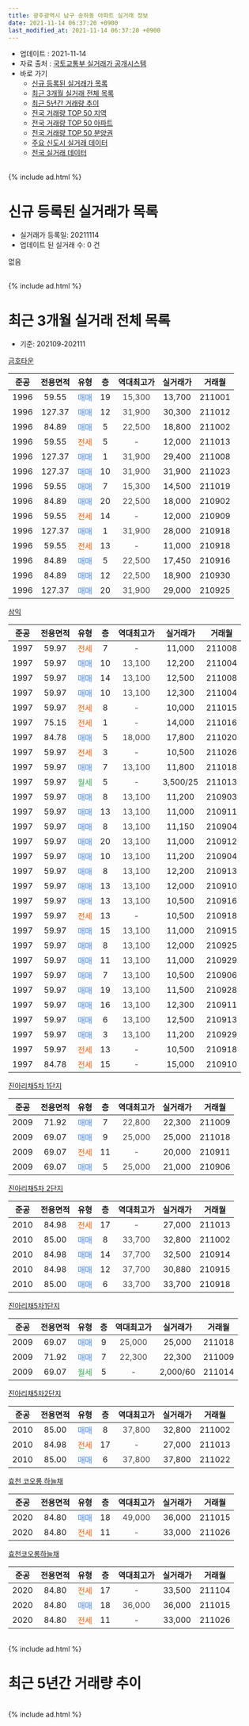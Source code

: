 ```yaml
---
title: 광주광역시 남구 송하동 아파트 실거래 정보
date: 2021-11-14 06:37:20 +0900
last_modified_at: 2021-11-14 06:37:20 +0900
---
```


* 업데이트 : 2021-11-14
* 자료 출처 : [국토교통부 실거래가 공개시스템](http://rt.molit.go.kr)
* 바로 가기
    * [신규 등록된 실거래가 목록](#신규-등록된-실거래가-목록)
    * [최근 3개월 실거래 전체 목록](#최근-3개월-실거래-전체-목록)
    * [최근 5년간 거래량 추이](#최근-5년간-거래량-추이)
    * [전국 거래량 TOP 50 지역](https://inasie.github.io/apt-trade-info/최근-3개월-전국에서-가장-거래가-많이-발생한-지역)
    * [전국 거래량 TOP 50 아파트](https://inasie.github.io/apt-trade-info/최근-3개월-전국에서-가장-거래가-많이-발생한-아파트)
    * [전국 거래량 TOP 50 분양권](https://inasie.github.io/apt-trade-info/최근-3개월-전국에서-가장-거래가-많이-발생한-분양권)
    * [주요 신도시 실거래 데이터](https://inasie.github.io/apt-trade-info/주요-신도시)
    * [전국 실거래 데이터](https://inasie.github.io/apt-trade-info/전국)
<br>
{% include ad.html %}
<br>

# 신규 등록된 실거래가 목록
* 실거래가 등록일: 20211114
* 업데이트 된 실거래 수: 0 건

없음

<br>
{% include ad.html %}
<br>

# 최근 3개월 실거래 전체 목록
* 기준: 202109-202111


[금호타운](https://search.naver.com/search.naver?query=%EA%B4%91%EC%A3%BC%EA%B4%91%EC%97%AD%EC%8B%9C+%EB%82%A8%EA%B5%AC+%EC%86%A1%ED%95%98%EB%8F%99+%EA%B8%88%ED%98%B8%ED%83%80%EC%9A%B4)

|준공|전용면적|유형|층|역대최고가|실거래가|거래월|
|:---:|:---:|:---:|:---:|:---:|:---:|:---:|
|1996|59.55|<span style="color:#4285f3">매매</span>|19|<span style="color:#444444">15,300</span>|13,700|211001|
|1996|127.37|<span style="color:#4285f3">매매</span>|12|<span style="color:#444444">31,900</span>|30,300|211012|
|1996|84.89|<span style="color:#4285f3">매매</span>|5|<span style="color:#444444">22,500</span>|18,800|211002|
|1996|59.55|<span style="color:#ff5a00">전세</span>|5|<span style="color:#444444">-</span>|12,000|211013|
|1996|127.37|<span style="color:#4285f3">매매</span>|1|<span style="color:#444444">31,900</span>|29,400|211008|
|1996|127.37|<span style="color:#4285f3">매매</span>|10|<span style="color:#444444">31,900</span>|31,900|211023|
|1996|59.55|<span style="color:#4285f3">매매</span>|7|<span style="color:#444444">15,300</span>|14,500|211019|
|1996|84.89|<span style="color:#4285f3">매매</span>|20|<span style="color:#444444">22,500</span>|18,000|210902|
|1996|59.55|<span style="color:#ff5a00">전세</span>|14|<span style="color:#444444">-</span>|12,000|210909|
|1996|127.37|<span style="color:#4285f3">매매</span>|1|<span style="color:#444444">31,900</span>|28,000|210918|
|1996|59.55|<span style="color:#ff5a00">전세</span>|13|<span style="color:#444444">-</span>|11,000|210918|
|1996|84.89|<span style="color:#4285f3">매매</span>|5|<span style="color:#444444">22,500</span>|17,450|210916|
|1996|84.89|<span style="color:#4285f3">매매</span>|12|<span style="color:#444444">22,500</span>|18,900|210930|
|1996|127.37|<span style="color:#4285f3">매매</span>|20|<span style="color:#444444">31,900</span>|29,000|210925|

[삼익](https://search.naver.com/search.naver?query=%EA%B4%91%EC%A3%BC%EA%B4%91%EC%97%AD%EC%8B%9C+%EB%82%A8%EA%B5%AC+%EC%86%A1%ED%95%98%EB%8F%99+%EC%82%BC%EC%9D%B5)

|준공|전용면적|유형|층|역대최고가|실거래가|거래월|
|:---:|:---:|:---:|:---:|:---:|:---:|:---:|
|1997|59.97|<span style="color:#ff5a00">전세</span>|7|<span style="color:#444444">-</span>|11,000|211008|
|1997|59.97|<span style="color:#4285f3">매매</span>|10|<span style="color:#444444">13,100</span>|12,200|211004|
|1997|59.97|<span style="color:#4285f3">매매</span>|14|<span style="color:#444444">13,100</span>|12,500|211008|
|1997|59.97|<span style="color:#4285f3">매매</span>|10|<span style="color:#444444">13,100</span>|12,300|211004|
|1997|59.97|<span style="color:#ff5a00">전세</span>|8|<span style="color:#444444">-</span>|10,000|211015|
|1997|75.15|<span style="color:#ff5a00">전세</span>|1|<span style="color:#444444">-</span>|14,000|211016|
|1997|84.78|<span style="color:#4285f3">매매</span>|5|<span style="color:#444444">18,000</span>|17,800|211020|
|1997|59.97|<span style="color:#ff5a00">전세</span>|3|<span style="color:#444444">-</span>|10,500|211026|
|1997|59.97|<span style="color:#4285f3">매매</span>|7|<span style="color:#444444">13,100</span>|11,800|211018|
|1997|59.97|<span style="color:#34a853">월세</span>|5|<span style="color:#444444">-</span>|3,500/25|211013|
|1997|59.97|<span style="color:#4285f3">매매</span>|8|<span style="color:#444444">13,100</span>|11,200|210903|
|1997|59.97|<span style="color:#4285f3">매매</span>|13|<span style="color:#444444">13,100</span>|11,000|210911|
|1997|59.97|<span style="color:#4285f3">매매</span>|8|<span style="color:#444444">13,100</span>|11,150|210904|
|1997|59.97|<span style="color:#4285f3">매매</span>|20|<span style="color:#444444">13,100</span>|11,000|210912|
|1997|59.97|<span style="color:#4285f3">매매</span>|10|<span style="color:#444444">13,100</span>|11,200|210904|
|1997|59.97|<span style="color:#4285f3">매매</span>|8|<span style="color:#444444">13,100</span>|12,200|210913|
|1997|59.97|<span style="color:#4285f3">매매</span>|13|<span style="color:#444444">13,100</span>|12,000|210910|
|1997|59.97|<span style="color:#4285f3">매매</span>|13|<span style="color:#444444">13,100</span>|10,500|210916|
|1997|59.97|<span style="color:#ff5a00">전세</span>|13|<span style="color:#444444">-</span>|10,500|210918|
|1997|59.97|<span style="color:#4285f3">매매</span>|15|<span style="color:#444444">13,100</span>|11,000|210915|
|1997|59.97|<span style="color:#4285f3">매매</span>|8|<span style="color:#444444">13,100</span>|12,000|210925|
|1997|59.97|<span style="color:#4285f3">매매</span>|11|<span style="color:#444444">13,100</span>|11,000|210929|
|1997|59.97|<span style="color:#4285f3">매매</span>|7|<span style="color:#444444">13,100</span>|10,500|210906|
|1997|59.97|<span style="color:#4285f3">매매</span>|19|<span style="color:#444444">13,100</span>|11,500|210928|
|1997|59.97|<span style="color:#4285f3">매매</span>|16|<span style="color:#444444">13,100</span>|12,300|210911|
|1997|59.97|<span style="color:#4285f3">매매</span>|6|<span style="color:#444444">13,100</span>|12,500|210913|
|1997|59.97|<span style="color:#4285f3">매매</span>|3|<span style="color:#444444">13,100</span>|11,200|210929|
|1997|59.97|<span style="color:#ff5a00">전세</span>|13|<span style="color:#444444">-</span>|10,500|210918|
|1997|84.78|<span style="color:#ff5a00">전세</span>|15|<span style="color:#444444">-</span>|15,000|210910|


<script async src="//pagead2.googlesyndication.com/pagead/js/adsbygoogle.js"></script>
<!-- 기본 -->
<ins class="adsbygoogle"
     style="display:block"
     data-ad-client="ca-pub-2446590836940007"
     data-ad-slot="1659523306"
     data-ad-format="auto"
     data-full-width-responsive="true"></ins>
<script>
(adsbygoogle = window.adsbygoogle || []).push({});
</script>


[진아리채5차 1단지](https://search.naver.com/search.naver?query=%EA%B4%91%EC%A3%BC%EA%B4%91%EC%97%AD%EC%8B%9C+%EB%82%A8%EA%B5%AC+%EC%86%A1%ED%95%98%EB%8F%99+%EC%A7%84%EC%95%84%EB%A6%AC%EC%B1%845%EC%B0%A8+1%EB%8B%A8%EC%A7%80)

|준공|전용면적|유형|층|역대최고가|실거래가|거래월|
|:---:|:---:|:---:|:---:|:---:|:---:|:---:|
|2009|71.92|<span style="color:#4285f3">매매</span>|7|<span style="color:#444444">22,800</span>|22,300|211009|
|2009|69.07|<span style="color:#4285f3">매매</span>|9|<span style="color:#444444">25,000</span>|25,000|211018|
|2009|69.07|<span style="color:#ff5a00">전세</span>|11|<span style="color:#444444">-</span>|20,000|210911|
|2009|69.07|<span style="color:#4285f3">매매</span>|5|<span style="color:#444444">25,000</span>|21,000|210906|

[진아리채5차 2단지](https://search.naver.com/search.naver?query=%EA%B4%91%EC%A3%BC%EA%B4%91%EC%97%AD%EC%8B%9C+%EB%82%A8%EA%B5%AC+%EC%86%A1%ED%95%98%EB%8F%99+%EC%A7%84%EC%95%84%EB%A6%AC%EC%B1%845%EC%B0%A8+2%EB%8B%A8%EC%A7%80)

|준공|전용면적|유형|층|역대최고가|실거래가|거래월|
|:---:|:---:|:---:|:---:|:---:|:---:|:---:|
|2010|84.98|<span style="color:#ff5a00">전세</span>|17|<span style="color:#444444">-</span>|27,000|211013|
|2010|85.00|<span style="color:#4285f3">매매</span>|8|<span style="color:#444444">33,700</span>|32,800|211002|
|2010|84.98|<span style="color:#4285f3">매매</span>|14|<span style="color:#444444">37,700</span>|32,500|210914|
|2010|84.98|<span style="color:#4285f3">매매</span>|12|<span style="color:#444444">37,700</span>|30,880|210915|
|2010|85.00|<span style="color:#4285f3">매매</span>|6|<span style="color:#444444">33,700</span>|33,700|210918|

[진아리채5차1단지](https://search.naver.com/search.naver?query=%EA%B4%91%EC%A3%BC%EA%B4%91%EC%97%AD%EC%8B%9C+%EB%82%A8%EA%B5%AC+%EC%86%A1%ED%95%98%EB%8F%99+%EC%A7%84%EC%95%84%EB%A6%AC%EC%B1%845%EC%B0%A81%EB%8B%A8%EC%A7%80)

|준공|전용면적|유형|층|역대최고가|실거래가|거래월|
|:---:|:---:|:---:|:---:|:---:|:---:|:---:|
|2009|69.07|<span style="color:#4285f3">매매</span>|9|<span style="color:#444444">25,000</span>|25,000|211018|
|2009|71.92|<span style="color:#4285f3">매매</span>|7|<span style="color:#444444">22,300</span>|22,300|211009|
|2009|69.07|<span style="color:#34a853">월세</span>|5|<span style="color:#444444">-</span>|2,000/60|211014|

[진아리채5차2단지](https://search.naver.com/search.naver?query=%EA%B4%91%EC%A3%BC%EA%B4%91%EC%97%AD%EC%8B%9C+%EB%82%A8%EA%B5%AC+%EC%86%A1%ED%95%98%EB%8F%99+%EC%A7%84%EC%95%84%EB%A6%AC%EC%B1%845%EC%B0%A82%EB%8B%A8%EC%A7%80)

|준공|전용면적|유형|층|역대최고가|실거래가|거래월|
|:---:|:---:|:---:|:---:|:---:|:---:|:---:|
|2010|85.00|<span style="color:#4285f3">매매</span>|8|<span style="color:#444444">37,800</span>|32,800|211002|
|2010|84.98|<span style="color:#ff5a00">전세</span>|17|<span style="color:#444444">-</span>|27,000|211013|
|2010|85.00|<span style="color:#4285f3">매매</span>|6|<span style="color:#444444">37,800</span>|37,800|211022|

[효천 코오롱 하늘채](https://search.naver.com/search.naver?query=%EA%B4%91%EC%A3%BC%EA%B4%91%EC%97%AD%EC%8B%9C+%EB%82%A8%EA%B5%AC+%EC%86%A1%ED%95%98%EB%8F%99+%ED%9A%A8%EC%B2%9C+%EC%BD%94%EC%98%A4%EB%A1%B1+%ED%95%98%EB%8A%98%EC%B1%84)

|준공|전용면적|유형|층|역대최고가|실거래가|거래월|
|:---:|:---:|:---:|:---:|:---:|:---:|:---:|
|2020|84.80|<span style="color:#4285f3">매매</span>|18|<span style="color:#444444">49,000</span>|36,000|211015|
|2020|84.80|<span style="color:#ff5a00">전세</span>|11|<span style="color:#444444">-</span>|33,000|211026|

[효천코오롱하늘채](https://search.naver.com/search.naver?query=%EA%B4%91%EC%A3%BC%EA%B4%91%EC%97%AD%EC%8B%9C+%EB%82%A8%EA%B5%AC+%EC%86%A1%ED%95%98%EB%8F%99+%ED%9A%A8%EC%B2%9C%EC%BD%94%EC%98%A4%EB%A1%B1%ED%95%98%EB%8A%98%EC%B1%84)

|준공|전용면적|유형|층|역대최고가|실거래가|거래월|
|:---:|:---:|:---:|:---:|:---:|:---:|:---:|
|2020|84.80|<span style="color:#ff5a00">전세</span>|17|<span style="color:#444444">-</span>|33,500|211104|
|2020|84.80|<span style="color:#4285f3">매매</span>|18|<span style="color:#444444">36,000</span>|36,000|211015|
|2020|84.80|<span style="color:#ff5a00">전세</span>|11|<span style="color:#444444">-</span>|33,000|211026|


<br>
{% include ad.html %}
<br>

# 최근 5년간 거래량 추이


<div style="width:100%;">
    <canvas id="deal_progress" height="200"></canvas>
</div>

<script>
new Chart(document.getElementById("deal_progress"), {
    type: 'line',
    data: {
        labels: ['201611','201612','201701','201702','201703','201704','201705','201706','201707','201708','201709','201710','201711','201712','201801','201802','201803','201804','201805','201806','201807','201808','201809','201810','201811','201812','201901','201902','201903','201904','201905','201906','201907','201908','201909','201910','201911','201912','202001','202002','202003','202004','202005','202006','202007','202008','202009','202010','202011','202012','202101','202102','202103','202104','202105','202106','202107','202108','202109','202110','202111'],
        datasets: [{
            label: '매매',
            pointRadius: 1,
            data: [8, 7, 5, 10, 10, 5, 6, 10, 12, 12, 9, 8, 7, 10, 9, 5, 12, 7, 16, 9, 12, 13, 17, 14, 4, 8, 3, 6, 11, 5, 12, 4, 8, 5, 4, 3, 12, 11, 7, 10, 3, 4, 4, 9, 4, 9, 11, 5, 22, 13, 16, 18, 16, 27, 19, 15, 15, 13, 25, 20, 0],
            borderColor: "rgba(255, 201, 14, 1)",
            backgroundColor: "rgba(255, 201, 14, 0.5)",
            fill: false,
            lineTension: 0
        },{
            label: '전월세',
            pointRadius: 1,
            data: [2, 2, 4, 4, 3, 7, 3, 2, 4, 4, 4, 3, 1, 2, 11, 5, 7, 5, 6, 4, 3, 2, 6, 3, 2, 7, 3, 6, 4, 5, 5, 3, 4, 1, 2, 5, 1, 5, 5, 5, 3, 4, 5, 5, 10, 3, 6, 2, 13, 12, 6, 7, 2, 12, 14, 4, 3, 4, 6, 11, 1],
            borderColor: "rgba(0, 141, 185, 1)",
            backgroundColor: "rgba(0, 141, 185, 0.5)",
            fill: false,
            lineTension: 0
        }
        ]
    },
    options: {
        responsive: true,
        title: {
            display: false
        },
        tooltips: {
            mode: 'index',
            intersect: false
        },
        hover: {
            mode: 'nearest',
            intersect: true
        },
        scales: {
            xAxes: [{
                display: true,
                scaleLabel: {
                    display: true,
                    labelString: '년/월'
                }
            }],
            yAxes: [{
                display: true,
                ticks: {
                    suggestedMin: 0,
                },
                scaleLabel: {
                    display: true,
                    labelString: '실거래 수'
                }
            }]
        }
    }
});

</script>


<br>
{% include ad.html %}
<br>

